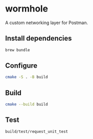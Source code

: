 # wormhole

A custom networking layer for Postman.

## Install dependencies

```sh
brew bundle
```

## Configure

```sh
cmake -S . -B build
```

## Build

```sh
cmake --build build
```

## Test

```sh
build/test/request_unit_test
```
